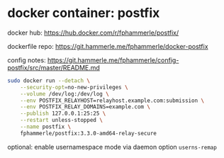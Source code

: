# docker container: postfix

docker hub: https://hub.docker.com/r/fphammerle/postfix/

dockerfile repo: https://git.hammerle.me/fphammerle/docker-postfix

config notes: https://git.hammerle.me/fphammerle/config-postfix/src/master/README.md

```sh
sudo docker run --detach \
    --security-opt=no-new-privileges \
    --volume /dev/log:/dev/log \
    --env POSTFIX_RELAYHOST=relayhost.example.com:submission \
    --env POSTFIX_RELAY_DOMAINS=example.com \
    --publish 127.0.0.1:25:25 \
    --restart unless-stopped \
    --name postfix \
    fphammerle/postfix:3.3.0-amd64-relay-secure
```

optional: enable usernamespace mode via daemon option `userns-remap`
